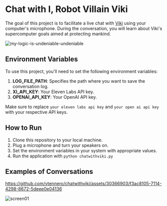 # Chat with I, Robot Villain Viki

The goal of this project is to facilitate a live chat with [Viki](https://villains.fandom.com/wiki/VIKI) using your computer's microphone. During the conversation, you will learn about Viki's supercomputer goals aimed at protecting mankind.

![my-logic-is-undeniable-undeniable](https://github.com/vtennero/chatwithviki/assets/30366903/3f49713c-e6ef-4608-a631-3b9bfe5b0b87)

## Environment Variables

To use this project, you'll need to set the following environment variables:

1. **LOG_FILE_PATH**: Specifies the path where you want to save the conversation log.
2. **XI_API_KEY**: Your Eleven Labs API key.
3. **OPENAI_API_KEY**: Your OpenAI API key.

Make sure to replace `your eleven labs api key` and `your open ai api key` with your respective API keys.

## How to Run

1. Clone this repository to your local machine.
2. Plug a microphone and turn your speakers on.
3. Set the environment variables in your system with appropriate values.
4. Run the application with `python chatwithviki.py`

## Examples of Conversations

https://github.com/vtennero/chatwithviki/assets/30366903/f3ac8105-7114-4298-8672-5deee0e04136

![screen01](https://github.com/vtennero/chatwithviki/assets/30366903/ea070bf1-f0cb-439c-8b5c-b6b091da33f1)




